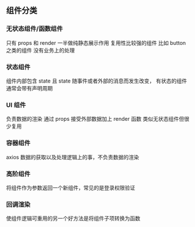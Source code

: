 ## 组件分类

### 无状态组件/函数组件

只有 props 和 render 一半做纯静态展示作用
复用性比较强的组件 比如 button 之类的组件 没有业务上的处理

### 状态组件

组件内部包含 state 且 state 随事件或者外部的消息而发生改变，
有状态的组件通常会带有声明周期

### UI 组件

负责数据的渲染 通过 props 接受外部数据加上 render 函数 类似无状态组件但很少复用

### 容器组件

axios 数据的获取以及处理逻辑上的事，不负责数据的渲染

### 高阶组件

将组件作为参数返回一个新组件，常见的是登录权限验证

### 回调渲染

使组件逻辑可重用的另一个好方法是将组件子项转换为函数
